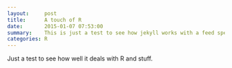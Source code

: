 ```yaml
---
layout:     post
title:      A touch of R
date:       2015-01-07 07:53:00
summary:    This is just a test to see how jekyll works with a feed specifically for R
categories: R
---
```


Just a test to see how well it deals with R and stuff.
